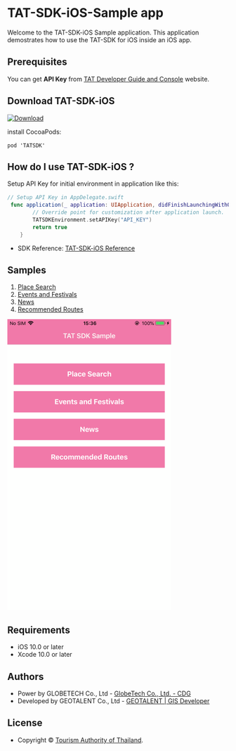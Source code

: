 # TAT-SDK-iOS-Sample app

Welcome to the TAT-SDK-iOS Sample application. This application demostrates how to use the TAT-SDK for iOS inside an iOS app.

## Prerequisites

You can get **API Key** from [TAT Developer Guide and Console](https://developers.tourismthailand.org/console) website.

## Download TAT-SDK-iOS
[ ![Download](https://img.shields.io/cocoapods/v/TATSDK.svg) ](https://github.com/TATSDK/TAT-SDK-iOS-Sample)

install CocoaPods:

```
pod 'TATSDK'
```
## How do I use TAT-SDK-iOS ?

Setup API Key for initial environment in application like this:

```swift
// Setup API Key in AppDelegate.swift
 func application(_ application: UIApplication, didFinishLaunchingWithOptions launchOptions: [UIApplication.LaunchOptionsKey: Any]?) -> Bool {
        // Override point for customization after application launch.
        TATSDKEnvironment.setAPIKey("API_KEY")
        return true
    }
```

 * SDK Reference: [TAT-SDK-iOS Reference](https://tatapi.tourismthailand.org/tatsdk/References/ios/latest/)
 
## Samples
1. [Place Search](/TATSDKSample/Search/README.md)
2. [Events and Festivals](/TATSDKSample/Event/README.md)
3. [News](/TATSDKSample/News/README.md)
4. [Recommended Routes](/TATSDKSample/RecommendedRoute/README.md)

![](SDK_Sample_Menu.png) 


## Requirements

 * iOS 10.0 or later
 * Xcode 10.0 or later

## Authors

* Power by GLOBETECH Co., Ltd - [GlobeTech Co., Ltd. - CDG](https://www.cdg.co.th/website/about-cdg/affiliates-of-cdg/globetech-co-ltd/)
* Developed by GEOTALENT Co., Ltd - [GEOTALENT | GIS Developer](https://www.geotalent.co.th)

## License

* Copyright © [Tourism Authority of Thailand](https://www.tourismthailand.org/home).
